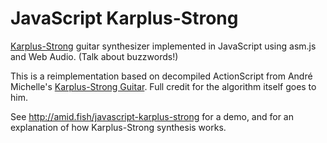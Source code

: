 # JavaScript Karplus-Strong

[Karplus-Strong](http://en.wikipedia.org/wiki/Karplus–Strong_string_synthesis) guitar synthesizer implemented in
JavaScript using asm.js and Web Audio. (Talk about buzzwords!)

This is a reimplementation based on decompiled ActionScript from André Michelle's
[Karplus-Strong Guitar](http://lab.andre-michelle.com/karplus-strong-guitar). Full credit for the algorithm itself 
goes to him.

See http://amid.fish/javascript-karplus-strong for a demo, and for an explanation of how Karplus-Strong synthesis works.
